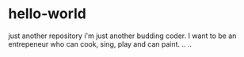 # hello-world
just another repository
i'm just another budding coder. I want to be an entrepeneur who can cook, sing, play and can paint.
.. 
.. 
